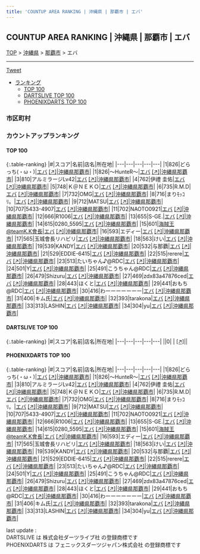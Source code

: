 ```yaml
---
title: 'COUNTUP AREA RANKING | 沖縄県 | 那覇市 | エバ'
---
```

## COUNTUP AREA RANKING | 沖縄県 | 那覇市 | エバ

[TOP](/darts/rank/) > [沖縄県](/darts/rank/沖縄県/) > [那覇市](/darts/rank/沖縄県/那覇市/) > エバ

___

<a href="https://twitter.com/share?ref_src=twsrc%5Etfw" data-text="COUNTUP AREA RANKING | 沖縄県那覇市エバ" class="twitter-share-button" data-hashtags="DARTSLIVE,PHOENIXDARTS,darts,ダーツ" data-show-count="false">Tweet</a>

* [ランキング](#カウントアップランキング)
    * [TOP 100](#top-100)
    * [DARTSLIVE TOP 100](#dartslive-top-100)
    * [PHOENIXDARTS TOP 100](#phoenixdarts-top-100)

### 市区町村

<ul>

</ul>

### カウントアップランキング

#### TOP 100



{:.table-ranking}
|#|スコア|名前|店名|所在地|
|---|---|---|---|---|
|1|826|<span class="rank-name-pd">どらっち(・ω・)</span>|<a href="/darts/rank/shops/82613.html">エバ</a> <a href="https://vs.phoenixdarts.com/jp/shop/shopDetailInfo/s_82613?s_seq=82613">[↗]</a>|<a href="/darts/rank/沖縄県/那覇市">沖縄県那覇市</a>|
|1|826|<span class="rank-name-pd">～HunteR～</span>|<a href="/darts/rank/shops/82613.html">エバ</a> <a href="https://vs.phoenixdarts.com/jp/shop/shopDetailInfo/s_82613?s_seq=82613">[↗]</a>|<a href="/darts/rank/沖縄県/那覇市">沖縄県那覇市</a>|
|3|810|<span class="rank-name-pd">アルミラージLv42</span>|<a href="/darts/rank/shops/82613.html">エバ</a> <a href="https://vs.phoenixdarts.com/jp/shop/shopDetailInfo/s_82613?s_seq=82613">[↗]</a>|<a href="/darts/rank/沖縄県/那覇市">沖縄県那覇市</a>|
|4|762|<span class="rank-name-pd"><span class="pro-icon-pd"></span>伊禮 圭佑</span>|<a href="/darts/rank/shops/82613.html">エバ</a> <a href="https://vs.phoenixdarts.com/jp/shop/shopDetailInfo/s_82613?s_seq=82613">[↗]</a>|<a href="/darts/rank/沖縄県/那覇市">沖縄県那覇市</a>|
|5|748|<span class="rank-name-pd">Ｋ＠ＮＥＫＯ</span>|<a href="/darts/rank/shops/82613.html">エバ</a> <a href="https://vs.phoenixdarts.com/jp/shop/shopDetailInfo/s_82613?s_seq=82613">[↗]</a>|<a href="/darts/rank/沖縄県/那覇市">沖縄県那覇市</a>|
|6|735|<span class="rank-name-pd">R.M.D</span>|<a href="/darts/rank/shops/82613.html">エバ</a> <a href="https://vs.phoenixdarts.com/jp/shop/shopDetailInfo/s_82613?s_seq=82613">[↗]</a>|<a href="/darts/rank/沖縄県/那覇市">沖縄県那覇市</a>|
|7|732|<span class="rank-name-pd">OMG</span>|<a href="/darts/rank/shops/82613.html">エバ</a> <a href="https://vs.phoenixdarts.com/jp/shop/shopDetailInfo/s_82613?s_seq=82613">[↗]</a>|<a href="/darts/rank/沖縄県/那覇市">沖縄県那覇市</a>|
|8|716|<span class="rank-name-pd">まりﾓｯｺﾘ。</span>|<a href="/darts/rank/shops/82613.html">エバ</a> <a href="https://vs.phoenixdarts.com/jp/shop/shopDetailInfo/s_82613?s_seq=82613">[↗]</a>|<a href="/darts/rank/沖縄県/那覇市">沖縄県那覇市</a>|
|9|712|<span class="rank-name-pd">MATSU</span>|<a href="/darts/rank/shops/82613.html">エバ</a> <a href="https://vs.phoenixdarts.com/jp/shop/shopDetailInfo/s_82613?s_seq=82613">[↗]</a>|<a href="/darts/rank/沖縄県/那覇市">沖縄県那覇市</a>|
|10|707|<span class="rank-name-pd">5433-4907</span>|<a href="/darts/rank/shops/82613.html">エバ</a> <a href="https://vs.phoenixdarts.com/jp/shop/shopDetailInfo/s_82613?s_seq=82613">[↗]</a>|<a href="/darts/rank/沖縄県/那覇市">沖縄県那覇市</a>|
|11|702|<span class="rank-name-pd">NAOTO0921</span>|<a href="/darts/rank/shops/82613.html">エバ</a> <a href="https://vs.phoenixdarts.com/jp/shop/shopDetailInfo/s_82613?s_seq=82613">[↗]</a>|<a href="/darts/rank/沖縄県/那覇市">沖縄県那覇市</a>|
|12|666|<span class="rank-name-pd">R1006</span>|<a href="/darts/rank/shops/82613.html">エバ</a> <a href="https://vs.phoenixdarts.com/jp/shop/shopDetailInfo/s_82613?s_seq=82613">[↗]</a>|<a href="/darts/rank/沖縄県/那覇市">沖縄県那覇市</a>|
|13|655|<span class="rank-name-pd">S-GE.</span>|<a href="/darts/rank/shops/82613.html">エバ</a> <a href="https://vs.phoenixdarts.com/jp/shop/shopDetailInfo/s_82613?s_seq=82613">[↗]</a>|<a href="/darts/rank/沖縄県/那覇市">沖縄県那覇市</a>|
|14|615|<span class="rank-name-pd">0280_5595</span>|<a href="/darts/rank/shops/82613.html">エバ</a> <a href="https://vs.phoenixdarts.com/jp/shop/shopDetailInfo/s_82613?s_seq=82613">[↗]</a>|<a href="/darts/rank/沖縄県/那覇市">沖縄県那覇市</a>|
|15|601|<span class="rank-name-pd">海賊王@teamK.K會長</span>|<a href="/darts/rank/shops/82613.html">エバ</a> <a href="https://vs.phoenixdarts.com/jp/shop/shopDetailInfo/s_82613?s_seq=82613">[↗]</a>|<a href="/darts/rank/沖縄県/那覇市">沖縄県那覇市</a>|
|16|593|<span class="rank-name-pd">エディー</span>|<a href="/darts/rank/shops/82613.html">エバ</a> <a href="https://vs.phoenixdarts.com/jp/shop/shopDetailInfo/s_82613?s_seq=82613">[↗]</a>|<a href="/darts/rank/沖縄県/那覇市">沖縄県那覇市</a>|
|17|565|<span class="rank-name-pd">玉城會長リハビリ</span>|<a href="/darts/rank/shops/82613.html">エバ</a> <a href="https://vs.phoenixdarts.com/jp/shop/shopDetailInfo/s_82613?s_seq=82613">[↗]</a>|<a href="/darts/rank/沖縄県/那覇市">沖縄県那覇市</a>|
|18|563|<span class="rank-name-pd">けい</span>|<a href="/darts/rank/shops/82613.html">エバ</a> <a href="https://vs.phoenixdarts.com/jp/shop/shopDetailInfo/s_82613?s_seq=82613">[↗]</a>|<a href="/darts/rank/沖縄県/那覇市">沖縄県那覇市</a>|
|19|539|<span class="rank-name-pd">KANDY</span>|<a href="/darts/rank/shops/82613.html">エバ</a> <a href="https://vs.phoenixdarts.com/jp/shop/shopDetailInfo/s_82613?s_seq=82613">[↗]</a>|<a href="/darts/rank/沖縄県/那覇市">沖縄県那覇市</a>|
|20|532|<span class="rank-name-pd">与那覇</span>|<a href="/darts/rank/shops/82613.html">エバ</a> <a href="https://vs.phoenixdarts.com/jp/shop/shopDetailInfo/s_82613?s_seq=82613">[↗]</a>|<a href="/darts/rank/沖縄県/那覇市">沖縄県那覇市</a>|
|21|529|<span class="rank-name-pd">EDDIE-6415</span>|<a href="/darts/rank/shops/82613.html">エバ</a> <a href="https://vs.phoenixdarts.com/jp/shop/shopDetailInfo/s_82613?s_seq=82613">[↗]</a>|<a href="/darts/rank/沖縄県/那覇市">沖縄県那覇市</a>|
|22|515|<span class="rank-name-pd">rerere</span>|<a href="/darts/rank/shops/82613.html">エバ</a> <a href="https://vs.phoenixdarts.com/jp/shop/shopDetailInfo/s_82613?s_seq=82613">[↗]</a>|<a href="/darts/rank/沖縄県/那覇市">沖縄県那覇市</a>|
|23|513|<span class="rank-name-pd">たいちゃん♪@RDC</span>|<a href="/darts/rank/shops/82613.html">エバ</a> <a href="https://vs.phoenixdarts.com/jp/shop/shopDetailInfo/s_82613?s_seq=82613">[↗]</a>|<a href="/darts/rank/沖縄県/那覇市">沖縄県那覇市</a>|
|24|501|<span class="rank-name-pd">Y</span>|<a href="/darts/rank/shops/82613.html">エバ</a> <a href="https://vs.phoenixdarts.com/jp/shop/shopDetailInfo/s_82613?s_seq=82613">[↗]</a>|<a href="/darts/rank/沖縄県/那覇市">沖縄県那覇市</a>|
|25|491|<span class="rank-name-pd">こうちゃん@RDC</span>|<a href="/darts/rank/shops/82613.html">エバ</a> <a href="https://vs.phoenixdarts.com/jp/shop/shopDetailInfo/s_82613?s_seq=82613">[↗]</a>|<a href="/darts/rank/沖縄県/那覇市">沖縄県那覇市</a>|
|26|479|<span class="rank-name-pd">Shizuru</span>|<a href="/darts/rank/shops/82613.html">エバ</a> <a href="https://vs.phoenixdarts.com/jp/shop/shopDetailInfo/s_82613?s_seq=82613">[↗]</a>|<a href="/darts/rank/沖縄県/那覇市">沖縄県那覇市</a>|
|27|469|<span class="rank-name-pd">zdx83a47876ced</span>|<a href="/darts/rank/shops/82613.html">エバ</a> <a href="https://vs.phoenixdarts.com/jp/shop/shopDetailInfo/s_82613?s_seq=82613">[↗]</a>|<a href="/darts/rank/沖縄県/那覇市">沖縄県那覇市</a>|
|28|443|<span class="rank-name-pd">ほくと</span>|<a href="/darts/rank/shops/82613.html">エバ</a> <a href="https://vs.phoenixdarts.com/jp/shop/shopDetailInfo/s_82613?s_seq=82613">[↗]</a>|<a href="/darts/rank/沖縄県/那覇市">沖縄県那覇市</a>|
|29|441|<span class="rank-name-pd">おもち@RDC</span>|<a href="/darts/rank/shops/82613.html">エバ</a> <a href="https://vs.phoenixdarts.com/jp/shop/shopDetailInfo/s_82613?s_seq=82613">[↗]</a>|<a href="/darts/rank/沖縄県/那覇市">沖縄県那覇市</a>|
|30|416|<span class="rank-name-pd">わーーーーーーー</span>|<a href="/darts/rank/shops/82613.html">エバ</a> <a href="https://vs.phoenixdarts.com/jp/shop/shopDetailInfo/s_82613?s_seq=82613">[↗]</a>|<a href="/darts/rank/沖縄県/那覇市">沖縄県那覇市</a>|
|31|406|<span class="rank-name-pd">キム氏</span>|<a href="/darts/rank/shops/82613.html">エバ</a> <a href="https://vs.phoenixdarts.com/jp/shop/shopDetailInfo/s_82613?s_seq=82613">[↗]</a>|<a href="/darts/rank/沖縄県/那覇市">沖縄県那覇市</a>|
|32|393|<span class="rank-name-pd">tarakona</span>|<a href="/darts/rank/shops/82613.html">エバ</a> <a href="https://vs.phoenixdarts.com/jp/shop/shopDetailInfo/s_82613?s_seq=82613">[↗]</a>|<a href="/darts/rank/沖縄県/那覇市">沖縄県那覇市</a>|
|33|313|<span class="rank-name-pd">LASHIN</span>|<a href="/darts/rank/shops/82613.html">エバ</a> <a href="https://vs.phoenixdarts.com/jp/shop/shopDetailInfo/s_82613?s_seq=82613">[↗]</a>|<a href="/darts/rank/沖縄県/那覇市">沖縄県那覇市</a>|
|34|304|<span class="rank-name-pd">yu</span>|<a href="/darts/rank/shops/82613.html">エバ</a> <a href="https://vs.phoenixdarts.com/jp/shop/shopDetailInfo/s_82613?s_seq=82613">[↗]</a>|<a href="/darts/rank/沖縄県/那覇市">沖縄県那覇市</a>|


#### DARTSLIVE TOP 100



{:.table-ranking}
|#|スコア|名前|店名|所在地|
|---|---|---|---|---|
||0|<span class="rank-name-dl"> </span>|<a href="/darts/rank/shops/.html"></a> <a href="">[↗]</a>|<a href="/darts/rank//"></a>|


#### PHOENIXDARTS TOP 100



{:.table-ranking}
|#|スコア|名前|店名|所在地|
|---|---|---|---|---|
|1|826|<span class="rank-name-pd">どらっち(・ω・)</span>|<a href="/darts/rank/shops/82613.html">エバ</a> <a href="https://vs.phoenixdarts.com/jp/shop/shopDetailInfo/s_82613?s_seq=82613">[↗]</a>|<a href="/darts/rank/沖縄県/那覇市">沖縄県那覇市</a>|
|1|826|<span class="rank-name-pd">～HunteR～</span>|<a href="/darts/rank/shops/82613.html">エバ</a> <a href="https://vs.phoenixdarts.com/jp/shop/shopDetailInfo/s_82613?s_seq=82613">[↗]</a>|<a href="/darts/rank/沖縄県/那覇市">沖縄県那覇市</a>|
|3|810|<span class="rank-name-pd">アルミラージLv42</span>|<a href="/darts/rank/shops/82613.html">エバ</a> <a href="https://vs.phoenixdarts.com/jp/shop/shopDetailInfo/s_82613?s_seq=82613">[↗]</a>|<a href="/darts/rank/沖縄県/那覇市">沖縄県那覇市</a>|
|4|762|<span class="rank-name-pd"><span class="pro-icon-pd"></span>伊禮 圭佑</span>|<a href="/darts/rank/shops/82613.html">エバ</a> <a href="https://vs.phoenixdarts.com/jp/shop/shopDetailInfo/s_82613?s_seq=82613">[↗]</a>|<a href="/darts/rank/沖縄県/那覇市">沖縄県那覇市</a>|
|5|748|<span class="rank-name-pd">Ｋ＠ＮＥＫＯ</span>|<a href="/darts/rank/shops/82613.html">エバ</a> <a href="https://vs.phoenixdarts.com/jp/shop/shopDetailInfo/s_82613?s_seq=82613">[↗]</a>|<a href="/darts/rank/沖縄県/那覇市">沖縄県那覇市</a>|
|6|735|<span class="rank-name-pd">R.M.D</span>|<a href="/darts/rank/shops/82613.html">エバ</a> <a href="https://vs.phoenixdarts.com/jp/shop/shopDetailInfo/s_82613?s_seq=82613">[↗]</a>|<a href="/darts/rank/沖縄県/那覇市">沖縄県那覇市</a>|
|7|732|<span class="rank-name-pd">OMG</span>|<a href="/darts/rank/shops/82613.html">エバ</a> <a href="https://vs.phoenixdarts.com/jp/shop/shopDetailInfo/s_82613?s_seq=82613">[↗]</a>|<a href="/darts/rank/沖縄県/那覇市">沖縄県那覇市</a>|
|8|716|<span class="rank-name-pd">まりﾓｯｺﾘ。</span>|<a href="/darts/rank/shops/82613.html">エバ</a> <a href="https://vs.phoenixdarts.com/jp/shop/shopDetailInfo/s_82613?s_seq=82613">[↗]</a>|<a href="/darts/rank/沖縄県/那覇市">沖縄県那覇市</a>|
|9|712|<span class="rank-name-pd">MATSU</span>|<a href="/darts/rank/shops/82613.html">エバ</a> <a href="https://vs.phoenixdarts.com/jp/shop/shopDetailInfo/s_82613?s_seq=82613">[↗]</a>|<a href="/darts/rank/沖縄県/那覇市">沖縄県那覇市</a>|
|10|707|<span class="rank-name-pd">5433-4907</span>|<a href="/darts/rank/shops/82613.html">エバ</a> <a href="https://vs.phoenixdarts.com/jp/shop/shopDetailInfo/s_82613?s_seq=82613">[↗]</a>|<a href="/darts/rank/沖縄県/那覇市">沖縄県那覇市</a>|
|11|702|<span class="rank-name-pd">NAOTO0921</span>|<a href="/darts/rank/shops/82613.html">エバ</a> <a href="https://vs.phoenixdarts.com/jp/shop/shopDetailInfo/s_82613?s_seq=82613">[↗]</a>|<a href="/darts/rank/沖縄県/那覇市">沖縄県那覇市</a>|
|12|666|<span class="rank-name-pd">R1006</span>|<a href="/darts/rank/shops/82613.html">エバ</a> <a href="https://vs.phoenixdarts.com/jp/shop/shopDetailInfo/s_82613?s_seq=82613">[↗]</a>|<a href="/darts/rank/沖縄県/那覇市">沖縄県那覇市</a>|
|13|655|<span class="rank-name-pd">S-GE.</span>|<a href="/darts/rank/shops/82613.html">エバ</a> <a href="https://vs.phoenixdarts.com/jp/shop/shopDetailInfo/s_82613?s_seq=82613">[↗]</a>|<a href="/darts/rank/沖縄県/那覇市">沖縄県那覇市</a>|
|14|615|<span class="rank-name-pd">0280_5595</span>|<a href="/darts/rank/shops/82613.html">エバ</a> <a href="https://vs.phoenixdarts.com/jp/shop/shopDetailInfo/s_82613?s_seq=82613">[↗]</a>|<a href="/darts/rank/沖縄県/那覇市">沖縄県那覇市</a>|
|15|601|<span class="rank-name-pd">海賊王@teamK.K會長</span>|<a href="/darts/rank/shops/82613.html">エバ</a> <a href="https://vs.phoenixdarts.com/jp/shop/shopDetailInfo/s_82613?s_seq=82613">[↗]</a>|<a href="/darts/rank/沖縄県/那覇市">沖縄県那覇市</a>|
|16|593|<span class="rank-name-pd">エディー</span>|<a href="/darts/rank/shops/82613.html">エバ</a> <a href="https://vs.phoenixdarts.com/jp/shop/shopDetailInfo/s_82613?s_seq=82613">[↗]</a>|<a href="/darts/rank/沖縄県/那覇市">沖縄県那覇市</a>|
|17|565|<span class="rank-name-pd">玉城會長リハビリ</span>|<a href="/darts/rank/shops/82613.html">エバ</a> <a href="https://vs.phoenixdarts.com/jp/shop/shopDetailInfo/s_82613?s_seq=82613">[↗]</a>|<a href="/darts/rank/沖縄県/那覇市">沖縄県那覇市</a>|
|18|563|<span class="rank-name-pd">けい</span>|<a href="/darts/rank/shops/82613.html">エバ</a> <a href="https://vs.phoenixdarts.com/jp/shop/shopDetailInfo/s_82613?s_seq=82613">[↗]</a>|<a href="/darts/rank/沖縄県/那覇市">沖縄県那覇市</a>|
|19|539|<span class="rank-name-pd">KANDY</span>|<a href="/darts/rank/shops/82613.html">エバ</a> <a href="https://vs.phoenixdarts.com/jp/shop/shopDetailInfo/s_82613?s_seq=82613">[↗]</a>|<a href="/darts/rank/沖縄県/那覇市">沖縄県那覇市</a>|
|20|532|<span class="rank-name-pd">与那覇</span>|<a href="/darts/rank/shops/82613.html">エバ</a> <a href="https://vs.phoenixdarts.com/jp/shop/shopDetailInfo/s_82613?s_seq=82613">[↗]</a>|<a href="/darts/rank/沖縄県/那覇市">沖縄県那覇市</a>|
|21|529|<span class="rank-name-pd">EDDIE-6415</span>|<a href="/darts/rank/shops/82613.html">エバ</a> <a href="https://vs.phoenixdarts.com/jp/shop/shopDetailInfo/s_82613?s_seq=82613">[↗]</a>|<a href="/darts/rank/沖縄県/那覇市">沖縄県那覇市</a>|
|22|515|<span class="rank-name-pd">rerere</span>|<a href="/darts/rank/shops/82613.html">エバ</a> <a href="https://vs.phoenixdarts.com/jp/shop/shopDetailInfo/s_82613?s_seq=82613">[↗]</a>|<a href="/darts/rank/沖縄県/那覇市">沖縄県那覇市</a>|
|23|513|<span class="rank-name-pd">たいちゃん♪@RDC</span>|<a href="/darts/rank/shops/82613.html">エバ</a> <a href="https://vs.phoenixdarts.com/jp/shop/shopDetailInfo/s_82613?s_seq=82613">[↗]</a>|<a href="/darts/rank/沖縄県/那覇市">沖縄県那覇市</a>|
|24|501|<span class="rank-name-pd">Y</span>|<a href="/darts/rank/shops/82613.html">エバ</a> <a href="https://vs.phoenixdarts.com/jp/shop/shopDetailInfo/s_82613?s_seq=82613">[↗]</a>|<a href="/darts/rank/沖縄県/那覇市">沖縄県那覇市</a>|
|25|491|<span class="rank-name-pd">こうちゃん@RDC</span>|<a href="/darts/rank/shops/82613.html">エバ</a> <a href="https://vs.phoenixdarts.com/jp/shop/shopDetailInfo/s_82613?s_seq=82613">[↗]</a>|<a href="/darts/rank/沖縄県/那覇市">沖縄県那覇市</a>|
|26|479|<span class="rank-name-pd">Shizuru</span>|<a href="/darts/rank/shops/82613.html">エバ</a> <a href="https://vs.phoenixdarts.com/jp/shop/shopDetailInfo/s_82613?s_seq=82613">[↗]</a>|<a href="/darts/rank/沖縄県/那覇市">沖縄県那覇市</a>|
|27|469|<span class="rank-name-pd">zdx83a47876ced</span>|<a href="/darts/rank/shops/82613.html">エバ</a> <a href="https://vs.phoenixdarts.com/jp/shop/shopDetailInfo/s_82613?s_seq=82613">[↗]</a>|<a href="/darts/rank/沖縄県/那覇市">沖縄県那覇市</a>|
|28|443|<span class="rank-name-pd">ほくと</span>|<a href="/darts/rank/shops/82613.html">エバ</a> <a href="https://vs.phoenixdarts.com/jp/shop/shopDetailInfo/s_82613?s_seq=82613">[↗]</a>|<a href="/darts/rank/沖縄県/那覇市">沖縄県那覇市</a>|
|29|441|<span class="rank-name-pd">おもち@RDC</span>|<a href="/darts/rank/shops/82613.html">エバ</a> <a href="https://vs.phoenixdarts.com/jp/shop/shopDetailInfo/s_82613?s_seq=82613">[↗]</a>|<a href="/darts/rank/沖縄県/那覇市">沖縄県那覇市</a>|
|30|416|<span class="rank-name-pd">わーーーーーーー</span>|<a href="/darts/rank/shops/82613.html">エバ</a> <a href="https://vs.phoenixdarts.com/jp/shop/shopDetailInfo/s_82613?s_seq=82613">[↗]</a>|<a href="/darts/rank/沖縄県/那覇市">沖縄県那覇市</a>|
|31|406|<span class="rank-name-pd">キム氏</span>|<a href="/darts/rank/shops/82613.html">エバ</a> <a href="https://vs.phoenixdarts.com/jp/shop/shopDetailInfo/s_82613?s_seq=82613">[↗]</a>|<a href="/darts/rank/沖縄県/那覇市">沖縄県那覇市</a>|
|32|393|<span class="rank-name-pd">tarakona</span>|<a href="/darts/rank/shops/82613.html">エバ</a> <a href="https://vs.phoenixdarts.com/jp/shop/shopDetailInfo/s_82613?s_seq=82613">[↗]</a>|<a href="/darts/rank/沖縄県/那覇市">沖縄県那覇市</a>|
|33|313|<span class="rank-name-pd">LASHIN</span>|<a href="/darts/rank/shops/82613.html">エバ</a> <a href="https://vs.phoenixdarts.com/jp/shop/shopDetailInfo/s_82613?s_seq=82613">[↗]</a>|<a href="/darts/rank/沖縄県/那覇市">沖縄県那覇市</a>|
|34|304|<span class="rank-name-pd">yu</span>|<a href="/darts/rank/shops/82613.html">エバ</a> <a href="https://vs.phoenixdarts.com/jp/shop/shopDetailInfo/s_82613?s_seq=82613">[↗]</a>|<a href="/darts/rank/沖縄県/那覇市">沖縄県那覇市</a>|


<div class="footer border-top border-gray-light mt-5 pt-3 text-right text-gray">
    last update : <span style="font-weight: italic" id="foot_last_modified"></span><br />
    DARTSLIVE は 株式会社ダーツライブ社 の登録商標です<br />
    PHOENIXDARTS は フェニックスダーツジャパン株式会社 の登録商標です<br />
</div>

<script src="https://cdnjs.cloudflare.com/ajax/libs/jquery.tablesorter/2.31.3/js/jquery.tablesorter.min.js" integrity="sha512-qzgd5cYSZcosqpzpn7zF2ZId8f/8CHmFKZ8j7mU4OUXTNRd5g+ZHBPsgKEwoqxCtdQvExE5LprwwPAgoicguNg==" crossorigin="anonymous" referrerpolicy="no-referrer"></script>
<link rel="stylesheet" href="https://cdnjs.cloudflare.com/ajax/libs/jquery.tablesorter/2.31.3/css/theme.default.min.css" integrity="sha512-wghhOJkjQX0Lh3NSWvNKeZ0ZpNn+SPVXX1Qyc9OCaogADktxrBiBdKGDoqVUOyhStvMBmJQ8ZdMHiR3wuEq8+w==" crossorigin="anonymous" referrerpolicy="no-referrer" />
<script>
$(function() {
    $(".table-ranking").tablesorter({sortList:[[0, 0]]});
    $("#foot_last_modified").text(formatDate(new Date(document.lastModified), 'yyyy-MM-dd HH:mm:ss'));
});
</script>

<script async src="https://platform.twitter.com/widgets.js" charset="utf-8"></script>